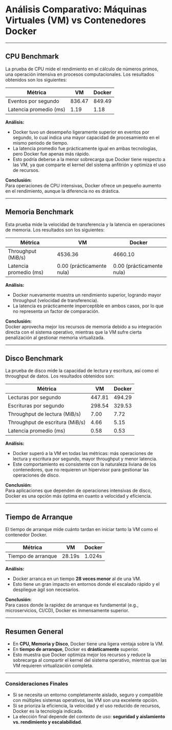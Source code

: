 # Análisis Comparativo: Máquinas Virtuales (VM) vs Contenedores Docker

---

## **CPU Benchmark**
La prueba de CPU mide el rendimiento en el cálculo de números primos, una operación intensiva en procesos computacionales. Los resultados obtenidos son los siguientes:

| Métrica          | VM         | Docker     |
|-------------------|------------|------------|
| Eventos por segundo | 836.47    | 849.49    |
| Latencia promedio (ms) | 1.19       | 1.18       |

**Análisis:**  
- Docker tuvo un desempeño ligeramente superior en eventos por segundo, lo cual indica una mayor capacidad de procesamiento en el mismo periodo de tiempo.
- La latencia promedio fue prácticamente igual en ambas tecnologías, pero Docker fue apenas más rápido.  
- Esto podría deberse a la menor sobrecarga que Docker tiene respecto a las VM, ya que comparte el kernel del sistema anfitrión y optimiza el uso de recursos.

**Conclusión:**  
Para operaciones de CPU intensivas, Docker ofrece un pequeño aumento en el rendimiento, aunque la diferencia no es drástica.

---

## **Memoria Benchmark**
Esta prueba mide la velocidad de transferencia y la latencia en operaciones de memoria. Los resultados son los siguientes:

| Métrica                 | VM             | Docker         |
|--------------------------|----------------|----------------|
| Throughput (MiB/s)     | 4536.36        | 4660.10       |
| Latencia promedio (ms) | 0.00 (prácticamente nula) | 0.00 (prácticamente nula) |

**Análisis:**  
- Docker nuevamente muestra un rendimiento superior, logrando mayor throughput (velocidad de transferencia).  
- La latencia es prácticamente imperceptible en ambos casos, por lo que no representa un factor de comparación.  

**Conclusión:**  
Docker aprovecha mejor los recursos de memoria debido a su integración directa con el sistema operativo, mientras que la VM sufre cierta penalización al gestionar memoria virtualizada.

---

## **Disco Benchmark**
La prueba de disco mide la capacidad de lectura y escritura, así como el throughput de datos. Los resultados obtenidos son:

| Métrica                     | VM         | Docker     |
|-----------------------------|------------|------------|
| Lecturas por segundo       | 447.81     | 494.29     |
| Escrituras por segundo     | 298.54     | 329.53     |
| Throughput de lectura (MiB/s) | 7.00       | 7.72       |
| Throughput de escritura (MiB/s) | 4.66       | 5.15       |
| Latencia promedio (ms)     | 0.58       | 0.53       |

**Análisis:**  
- Docker superó a la VM en todas las métricas: más operaciones de lectura y escritura por segundo, mayor throughput y menor latencia.  
- Este comportamiento es consistente con la naturaleza liviana de los contenedores, que no requieren un hipervisor para gestionar las operaciones de disco.  

**Conclusión:**  
Para aplicaciones que dependen de operaciones intensivas de disco, Docker es una opción más óptima en cuanto a velocidad y eficiencia.

---

## **Tiempo de Arranque**
El tiempo de arranque mide cuánto tardan en iniciar tanto la VM como el contenedor Docker.

| Métrica            | VM         | Docker     |
|---------------------|------------|------------|
| Tiempo de arranque | 28.19s     | 1.024s     |

**Análisis:**  
- Docker arranca en un tiempo **28 veces menor** al de una VM.  
- Esto tiene un gran impacto en entornos donde el escalado rápido y el despliegue ágil son necesarios.  

**Conclusión:**  
Para casos donde la rapidez de arranque es fundamental (e.g., microservicios, CI/CD), Docker es inmensamente superior.

---

## **Resumen General**
- En **CPU, Memoria y Disco**, Docker tiene una ligera ventaja sobre la VM.
- En **tiempo de arranque**, Docker es **drásticamente** superior.  
- Esto muestra que Docker optimiza mejor los recursos y reduce la sobrecarga al compartir el kernel del sistema operativo, mientras que las VM requieren virtualización completa.

---

### **Consideraciones Finales**
- Si se necesita un entorno completamente aislado, seguro y compatible con múltiples sistemas operativos, las VM son una excelente opción.  
- Si se prioriza la eficiencia, la velocidad y el uso reducido de recursos, Docker es la tecnología indicada.  
- La elección final depende del contexto de uso: **seguridad y aislamiento vs. rendimiento y escalabilidad**.
